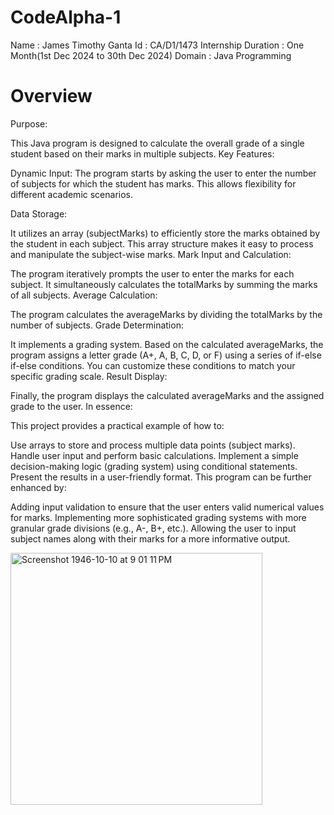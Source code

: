 # CodeAlpha-1

Name : James Timothy Ganta
Id : CA/D1/1473
Internship Duration : One Month(1st Dec 2024 to 30th Dec 2024)
Domain : Java Programming


# Overview

Purpose:

This Java program is designed to calculate the overall grade of a single student based on their marks in multiple subjects.
Key Features:

Dynamic Input: The program starts by asking the user to enter the number of subjects for which the student has marks. This allows flexibility for different academic scenarios.

Data Storage:

It utilizes an array (subjectMarks) to efficiently store the marks obtained by the student in each subject.
This array structure makes it easy to process and manipulate the subject-wise marks.
Mark Input and Calculation:

The program iteratively prompts the user to enter the marks for each subject.
It simultaneously calculates the totalMarks by summing the marks of all subjects.
Average Calculation:

The program calculates the averageMarks by dividing the totalMarks by the number of subjects.
Grade Determination:

It implements a grading system.
Based on the calculated averageMarks, the program assigns a letter grade (A+, A, B, C, D, or F) using a series of if-else if-else conditions.
You can customize these conditions to match your specific grading scale.
Result Display:

Finally, the program displays the calculated averageMarks and the assigned grade to the user.
In essence:

This project provides a practical example of how to:

Use arrays to store and process multiple data points (subject marks).
Handle user input and perform basic calculations.
Implement a simple decision-making logic (grading system) using conditional statements.
Present the results in a user-friendly format.
This program can be further enhanced by:

Adding input validation to ensure that the user enters valid numerical values for marks.
Implementing more sophisticated grading systems with more granular grade divisions (e.g., A-, B+, etc.).
Allowing the user to input subject names along with their marks for a more informative output.

<img width="403" alt="Screenshot 1946-10-10 at 9 01 11 PM" src="https://github.com/user-attachments/assets/1068c4f4-7d11-4b65-b0ec-edf99fa51590" />
